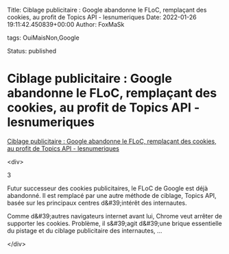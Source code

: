 Title: Ciblage publicitaire : Google abandonne le FLoC, remplaçant des cookies, au profit de Topics API - lesnumeriques
Date: 2022-01-26 19:11:42.450839+00:00
Author: FoxMaSk 

tags: OuiMaisNon,Google

Status: published





# Ciblage publicitaire : Google abandonne le FLoC, remplaçant des cookies, au profit de Topics API - lesnumeriques

[Ciblage publicitaire : Google abandonne le FLoC, remplaçant des cookies, au profit de Topics API - lesnumeriques](https://www.lesnumeriques.com/vie-du-net/ciblage-publicitaire-google-abandonne-le-floc-remplacant-des-cookies-au-profit-de-topics-api-n175597.html)

&lt;div&gt;

3

Futur successeur des cookies publicitaires, le FLoC de Google est déjà
abandonné. Il est remplacé par une autre méthode de ciblage, Topics API,
basée sur les principaux centres d\&#39;intérêt des internautes.

Comme d\&#39;autres navigateurs internet avant lui, Chrome veut arrêter de
supporter les cookies. Problème, il s\&#39;agit d\&#39;une brique essentielle du
pistage et du ciblage publicitaire des internautes, ...

&lt;/div&gt;
